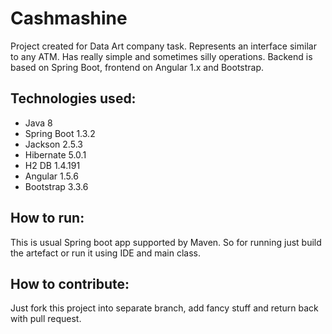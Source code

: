 # Cashmashine
Project created for Data Art company task.
Represents an interface similar to any ATM. Has really simple and sometimes silly operations. Backend is based on Spring Boot, frontend on Angular 1.x and Bootstrap.

## Technologies used:
* Java 8
* Spring Boot 1.3.2
* Jackson 2.5.3
* Hibernate 5.0.1
* H2 DB 1.4.191
* Angular 1.5.6
* Bootstrap 3.3.6

## How to run:
This is usual Spring boot app supported by Maven. So for running just build the artefact or run it using IDE and main class.

## How to contribute:
Just fork this project into separate branch, add fancy stuff and return back with pull request.
